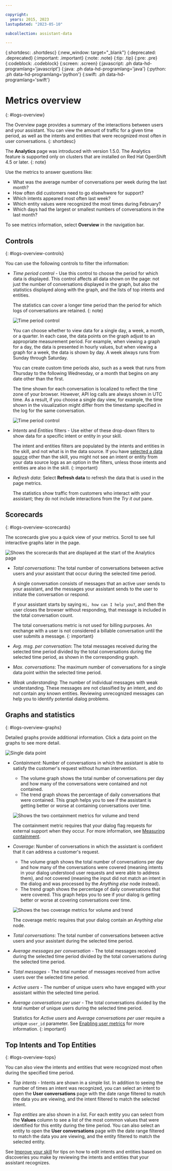 ```yaml
---

copyright:
  years: 2015, 2023
lastupdated: "2023-05-10"

subcollection: assistant-data

---
```


{:shortdesc: .shortdesc}
{:new_window: target="_blank"}
{:deprecated: .deprecated}
{:important: .important}
{:note: .note}
{:tip: .tip}
{:pre: .pre}
{:codeblock: .codeblock}
{:screen: .screen}
{:javascript: .ph data-hd-programlang='javascript'}
{:java: .ph data-hd-programlang='java'}
{:python: .ph data-hd-programlang='python'}
{:swift: .ph data-hd-programlang='swift'}

# Metrics overview
{: #logs-overview}

The Overview page provides a summary of the interactions between users and your assistant. You can view the amount of traffic for a given time period, as well as the intents and entities that were recognized most often in user conversations.
{: shortdesc}

The **Analytics** page was introduced with version 1.5.0. The Analytics feature is supported only on clusters that are installed on Red Hat OpenShift 4.5 or later.
{: note}

Use the metrics to answer questions like:

* What was the average number of conversations per week during the last month?
* How often did customers need to go elsewhwere for support?
* Which intents appeared most often last week?
* Which entity values were recognized the most times during February?
* Which days had the largest or smallest numbers of conversations in the last month?

To see metrics information, select **Overview** in the navigation bar.

## Controls
{: #logs-overview-controls}

You can use the following controls to filter the information:

- *Time period control* - Use this control to choose the period for which data is displayed. This control affects all data shown on the page: not just the number of conversations displayed in the graph, but also the statistics displayed along with the graph, and the lists of top intents and entities.

  The statistics can cover a longer time period than the period for which logs of conversations are retained.
  {: note}

  ![Time period control](images/oview-time.png)

  You can choose whether to view data for a single day, a week, a month, or a quarter. In each case, the data points on the graph adjust to an appropriate measurement period. For example, when viewing a graph for a day, the data is presented in hourly values, but when viewing a graph for a week, the data is shown by day. A week always runs from Sunday through Saturday.

  You can create custom time periods also, such as a week that runs from Thursday to the following Wednesday, or a month that begins on any date other than the first.

  The time shown for each conversation is localized to reflect the time zone of your browser. However, API log calls are always shown in UTC time. As a result, if you choose a single day view, for example, the time shown in the visualization might differ from the timestamp specified in the log for the same conversation.

    ![Time period control](images/oview-time2.png)

- *Intents* and *Entities* filters - Use either of these drop-down filters to show data for a specific intent or entity in your skill.

  The intent and entities filters are populated by the intents and entities in the skill, and not what is in the data source. If you have [selected a data source](/docs/assistant-data?topic=assistant-data-logs#logs-deploy-id) other than the skill, you might not see an intent or entity from your data source logs as an option in the filters, unless those intents and entities are also in the skill.
  {: important}

- *Refresh data*: Select **Refresh data** to refresh the data that is used in the page metrics.

  The statistics show traffic from customers who interact with your assistant; they do not include interactions from the *Try it out* pane.

## Scorecards
{: #logs-overview-scorecards}

The scorecards give you a quick view of your metrics. Scroll to see full interactive graphs later in the page.

![Shows the scorecards that are displayed at the start of the Analytics page](images/scorecard.png)

- *Total conversations*: The total number of conversations between active users and your assistant that occur during the selected time period.

  A single conversation consists of messages that an active user sends to your assistant, and the messages your assistant sends to the user to initiate the conversation or respond.

  If your assistant starts by saying `Hi, how can I help you?`, and then the user closes the browser without responding, that message is included in the total conversation count.

  The total conversations metric is not used for billing purposes. An exchange with a user is not considered a billable conversation until the user submits a message.
  {: important}

- *Avg. msg. per conversation*: The total messages received during the selected time period divided by the total conversations during the selected time period, as shown in the corresponding graph.
- *Max. conversations*: The maximum number of conversations for a single data point within the selected time period.
- *Weak understanding*: The number of individual messages with weak understanding. These messages are not classified by an intent, and do not contain any known entities. Reviewing unrecognized messages can help you to identify potential dialog problems.

## Graphs and statistics
{: #logs-overview-graphs}

Detailed graphs provide additional information. Click a data point on the graphs to see more detail.

![Single data point](images/oview-point.png)

- *Containment*: Number of conversations in which the assistant is able to satisfy the customer's request without human intervention.

  - The volume graph shows the total number of conversations per day and how many of the conversations were contained and not contained.
  - The trend graph shows the percentage of daily conversations that were contained. This graph helps you to see if the assistant is getting better or worse at containing conversations over time.

  ![Shows the two containment metrics for volume and trend](images/containment-metric.png)

  The containment metric requires that your dialog flag requests for external support when they occur. For more information, see [Measuring containment](/docs/assistant-data?topic=assistant-data-dialog-support#dialog-support-containment).
- *Coverage*: Number of conversations in which the assistant is confident that it can address a customer's request.

  - The volume graph shows the total number of conversations per day and how many of the conversations were covered (meaning intents in your dialog understood user requests and were able to address them), and not covered (meaning the input did not match an intent in the dialog and was processed by the *Anything else* node instead).
  - The trend graph shows the percentage of daily conversations that were covered. This graph helps you to see if your dialog is getting better or worse at covering conversations over time.

  ![Shows the two coverage metrics for volume and trend](images/coverage-metric.png)

  The coverage metric requires that your dialog contain an *Anything else* node.

- *Total conversations*: The total number of conversations between active users and your assistant during the selected time period.
- *Average messages per conversation* - The total messages received during the selected time period divided by the total conversations during the selected time period.
- *Total messages* - The total number of messages received from active users over the selected time period.
- *Active users* - The number of unique users who have engaged with your assistant within the selected time period.
- *Average conversations per user* - The total conversations divided by the total number of unique users during the selected time period.

  Statistics for *Active users* and *Average conversations per user* require a unique `user_id` parameter. See [Enabling user metrics](/docs/assistant-data?topic=assistant-data-logs-resources#logs-resources-user-id) for more information.
  {: important}

## Top Intents and Top Entities
{: #logs-overview-tops}

You can also view the intents and entities that were recognized most often during the specified time period.

- *Top intents* - Intents are shown in a simple list. In addition to seeing the number of times an intent was recognized, you can select an intent to open the **User conversations** page with the date range filtered to match the data you are viewing, and the intent filtered to match the selected intent.

- *Top entities* are also shown in a list. For each entity you can select from the **Values** column to see a list of the most common values that were identified for this entity during the time period. You can also select an entity to open the **User conversations** page with the date range filtered to match the data you are viewing, and the entity filtered to match the selected entity.

See [Improve your skill](/docs/assistant-data?topic=assistant-data-logs) for tips on how to edit intents and entities based on discoveries you make by reviewing the intents and entities that your assistant recognizes.

